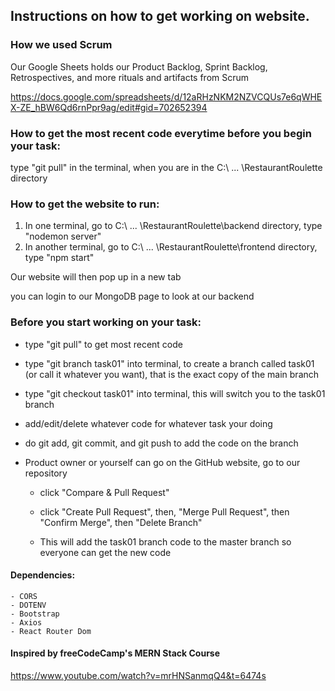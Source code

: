 
## Instructions on how to get working on website.

### How we used Scrum

Our Google Sheets holds our Product Backlog, Sprint Backlog, Retrospectives, and more rituals and artifacts from Scrum

https://docs.google.com/spreadsheets/d/12aRHzNKM2NZVCQUs7e6qWHEX-ZE_hBW6Qd6rnPpr9ag/edit#gid=702652394
### How to get the most recent code everytime before you begin your task:
type "git pull" in the terminal, when you are in the C:\ ... \RestaurantRoulette directory

### How to get the website to run:

1) In one terminal, go to C:\ ... \RestaurantRoulette\backend directory, type "nodemon server"
2) In another terminal, go to C:\ ... \RestaurantRoulette\frontend directory, type "npm start"

Our website will then pop up in a new tab

you can login to our MongoDB page to look at our backend

### Before you start working on your task:

- type "git pull" to get most recent code

- type "git branch task01" into terminal, to create a branch called task01 (or call it whatever you want), that is the exact copy of the main branch

- type "git checkout task01" into terminal, this will switch you to the task01 branch

- add/edit/delete whatever code for whatever task your doing

- do git add, git commit, and git push to add the code on the branch

- Product owner or yourself can go on the GitHub website, go to our repository

    - click "Compare & Pull Request"

    - click "Create Pull Request", then, "Merge Pull Request", then "Confirm Merge", then "Delete Branch"

    - This will add the task01 branch code to the master branch so everyone can get the new code
#### Dependencies:
    - CORS
    - DOTENV
    - Bootstrap
    - Axios
    - React Router Dom

#### Inspired by freeCodeCamp's MERN Stack Course
https://www.youtube.com/watch?v=mrHNSanmqQ4&t=6474s
